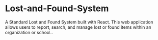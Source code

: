 # Lost-and-Found-System
A Standard Lost and Found System built with React. This web application allows users to report, search, and manage lost or found items within an organization or school..
